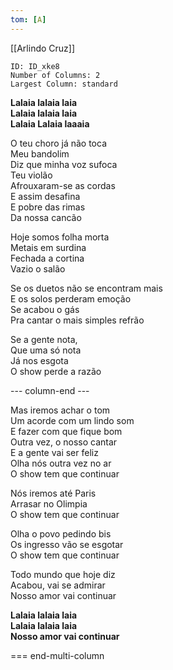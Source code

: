 ```yaml
---
tom: [A]
---
```


[[Arlindo Cruz]]

```start-multi-column
ID: ID_xke8
Number of Columns: 2
Largest Column: standard
```

**Lalaia lalaia laia  
Lalaia lalaia laia  
Lalaia Lalaia laaaia**

O teu choro já não toca  
Meu bandolim  
Diz que minha voz sufoca  
Teu violão  
Afrouxaram-se as cordas  
E assim desafina  
E pobre das rimas  
Da nossa cancão

Hoje somos folha morta  
Metais em surdina  
Fechada a cortina  
Vazio o salão

Se os duetos não se encontram mais  
E os solos perderam emoção  
Se acabou o gás  
Pra cantar o mais simples refrão

Se a gente nota,  
Que uma só nota  
Já nos esgota  
O show perde a razão

--- column-end ---

Mas iremos achar o tom  
Um acorde com um lindo som  
E fazer com que fique bom  
Outra vez, o nosso cantar  
E a gente vai ser feliz  
Olha nós outra vez no ar  
O show tem que continuar

Nós iremos até Paris  
Arrasar no Olimpia  
O show tem que continuar

Olha o povo pedindo bis  
Os ingresso vão se esgotar  
O show tem que continuar  

Todo mundo que hoje diz  
Acabou, vai se admirar  
Nosso amor vai continuar

**Lalaia lalaia laia  
Lalaia lalaia laia  
Nosso amor vai continuar**  

=== end-multi-column